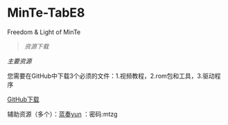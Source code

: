 # MinTe-TabE8

Freedom &amp; Light of MinTe

> *资源下载*

*主要资源*

您需要在GitHub中下载3个必须的文件：1.视频教程，2.rom包和工具，3.驱动程序

[GitHub下载](https://github.com/MTfloder/MinTe-TabE8/releases)

辅助资源（多个）：[蓝奏yun](https://wws.lanzoui.com/b026il7uf) ：密码:mtzg

